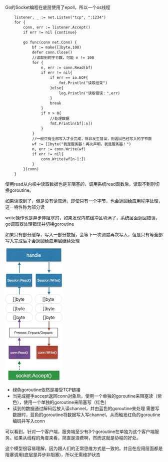 Go的Socket编程在底层使用了epoll，所以一个os线程

```
    listener, _ := net.Listen("tcp", ":1234")
	for {
		conn, err := listener.Accept()
		if err != nil {continue}

		go func(conn net.Conn) {
			bf := make([]byte,100)
			defer conn.Close()
			//读取到的字节数，可能 n != 100
			for {
				n, err := conn.Read(bf)
				if err != nil{
					if err == io.EOF{
						fmt.Println("读取结束")
					}else{
						log.Println("读取错误：",err)
					}
					break
				}
				if n > 0{
					//处理数据
					fmt.Println(bf[:n])
				}
			}
			//一般只有全部写入才会完成，除非发生错误，则返回已经写入的字节数
			wf := []byte("我是服务器！再次声明，我是服务器！")
			n, err := conn.Write(wf)
			if err != nil{
				conn.Write(wf[n-1:])
			}
		}(conn)
	}
```

使用read从内核中读取数据也是非阻塞的，调用系统read函数后，读取不到则切换goroutine。

如果读取到了，但是没有读取满，即使只有一个字节，也会返回给应用程序处理，这一特性称为部分读

write操作也是异步非阻塞的，如果发现内核缓冲区填满了，系统层面返回错误，go调取器处理错误并切换goroutine

如果只有部分缓存，写入一部分数据，会等下一次调度再次写入，但是只有等全部写入完成后才会返回给应用层继续处理

![](../../img/1.jpg)

- 绿色goroutine依然是接受TCP链接
- 当完成握手accept返回conn对象后，使用一个单独的goroutine来阻塞读（紫色），使用一个单独的goroutine来阻塞写（红色）
- 读到的数据通过解码后放入读channel，并由蓝色的goroutine来处理
需要写数据时，蓝色的goroutine将数据写入写channel，从而触发红色的goroutine编码并写入conn

可以看到，针对一个客户端，服务端至少有3个goroutine在单独为这个客户端服务。如果从线程的角度来看，简直是浪费啊，然而这就是协程的好处。

这个模型很容易理解，因为跟人们的正常思维方式是一致的。并且在应用层面都是阻塞调用(底层是异步非阻塞)，所以无需维护状态